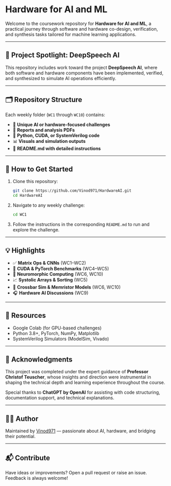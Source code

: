 # Hardware for AI and ML

Welcome to the coursework repository for **Hardware for AI and ML**, a practical journey through software and hardware co-design, verification, and synthesis tasks tailored for machine learning applications.

---

## 📌 Project Spotlight: DeepSpeech AI

This repository includes work toward the project **DeepSpeech AI**, where both software and hardware components have been implemented, verified, and synthesized to simulate AI operations efficiently.

---

## 🗂️ Repository Structure

Each weekly folder (`WC1` through `WC10`) contains:
- 🔬 **Unique AI or hardware-focused challenges**
- 🧾 **Reports and analysis PDFs**
- 📜 **Python, CUDA, or SystemVerilog code**
- 📊 **Visuals and simulation outputs**
- 📘 **README.md with detailed instructions**

---

## 🚀 How to Get Started

1. Clone this repository:
   ```bash
   git clone https://github.com/Vinod971/HardwareAI.git
   cd HardwareAI
   ```

2. Navigate to any weekly challenge:
   ```bash
   cd WC1
   ```

3. Follow the instructions in the corresponding `README.md` to run and explore the challenge.

---

## 💡 Highlights

- ✅ **Matrix Ops & CNNs** (WC1–WC2)
- 🚀 **CUDA & PyTorch Benchmarks** (WC4–WC5)
- 🧬 **Neuromorphic Computing** (WC6, WC10)
- 📈 **Systolic Arrays & Sorting** (WC5)
- 🧰 **Crossbar Sim & Memristor Models** (WC6, WC10)
- 🎧 **Hardware AI Discussions** (WC9)

---

## 📎 Resources

- Google Colab (for GPU-based challenges)
- Python 3.8+, PyTorch, NumPy, Matplotlib
- SystemVerilog Simulators (ModelSim, Vivado)

---

## 🙏 Acknowledgments

This project was completed under the expert guidance of **Professor Christof Teuscher**, whose insights and direction were instrumental in shaping the technical depth and learning experience throughout the course.

Special thanks to **ChatGPT by OpenAI** for assisting with code structuring, documentation support, and technical explanations.

---

## 🧑‍💻 Author

Maintained by [Vinod971](https://github.com/Vinod971) — passionate about AI, hardware, and bridging their potential.

---

## 📬 Contribute

Have ideas or improvements? Open a pull request or raise an issue. Feedback is always welcome!
